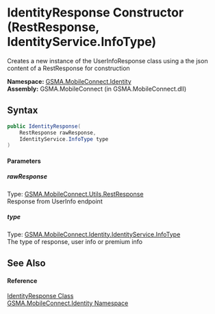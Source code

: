IdentityResponse Constructor (RestResponse, IdentityService.InfoType)
=====================================================================
Creates a new instance of the UserInfoResponse class using a the json content of a RestResponse for construction

**Namespace:** [GSMA.MobileConnect.Identity][1]  
**Assembly:** GSMA.MobileConnect (in GSMA.MobileConnect.dll)

Syntax
------

```csharp
public IdentityResponse(
	RestResponse rawResponse,
	IdentityService.InfoType type
)
```

#### Parameters

##### *rawResponse*
Type: [GSMA.MobileConnect.Utils.RestResponse][2]  
Response from UserInfo endpoint

##### *type*
Type: [GSMA.MobileConnect.Identity.IdentityService.InfoType][3]  
The type of response, user info or premium info


See Also
--------

#### Reference
[IdentityResponse Class][4]  
[GSMA.MobileConnect.Identity Namespace][1]  

[1]: ../README.md
[2]: ../../GSMA.MobileConnect.Utils/RestResponse/README.md
[3]: ../IdentityService_InfoType/README.md
[4]: README.md
[5]: ../../_icons/Help.png